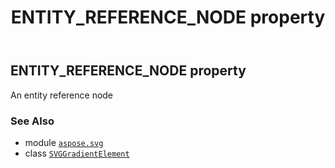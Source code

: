 ﻿---
title: ENTITY_REFERENCE_NODE property
second_title: Aspose.SVG for Python via .NET API References
description: 
type: docs
weight: 500
url: /python-net/aspose.svg/svggradientelement/entity_reference_node/
is_root: false
---

## ENTITY_REFERENCE_NODE property


An entity reference node

### See Also
* module [`aspose.svg`](../../)
* class [`SVGGradientElement`](/svg/python-net/aspose.svg/svggradientelement)
